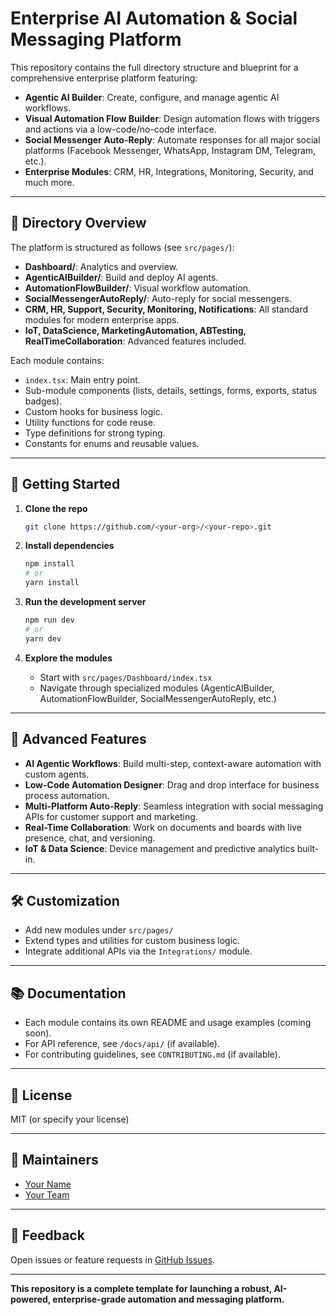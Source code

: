 # Enterprise AI Automation & Social Messaging Platform

This repository contains the full directory structure and blueprint for a comprehensive enterprise platform featuring:

- **Agentic AI Builder**: Create, configure, and manage agentic AI workflows.
- **Visual Automation Flow Builder**: Design automation flows with triggers and actions via a low-code/no-code interface.
- **Social Messenger Auto-Reply**: Automate responses for all major social platforms (Facebook Messenger, WhatsApp, Instagram DM, Telegram, etc.).
- **Enterprise Modules**: CRM, HR, Integrations, Monitoring, Security, and much more.

---

## 📁 Directory Overview

The platform is structured as follows (see `src/pages/`):

- **Dashboard/**: Analytics and overview.
- **AgenticAIBuilder/**: Build and deploy AI agents.
- **AutomationFlowBuilder/**: Visual workflow automation.
- **SocialMessengerAutoReply/**: Auto-reply for social messengers.
- **CRM, HR, Support, Security, Monitoring, Notifications**: All standard modules for modern enterprise apps.
- **IoT, DataScience, MarketingAutomation, ABTesting, RealTimeCollaboration**: Advanced features included.

Each module contains:
- `index.tsx`: Main entry point.
- Sub-module components (lists, details, settings, forms, exports, status badges).
- Custom hooks for business logic.
- Utility functions for code reuse.
- Type definitions for strong typing.
- Constants for enums and reusable values.

---

## 🚀 Getting Started

1. **Clone the repo**  
   ```sh
   git clone https://github.com/<your-org>/<your-repo>.git
   ```

2. **Install dependencies**  
   ```sh
   npm install
   # or
   yarn install
   ```

3. **Run the development server**  
   ```sh
   npm run dev
   # or
   yarn dev
   ```

4. **Explore the modules**  
   - Start with `src/pages/Dashboard/index.tsx`
   - Navigate through specialized modules (AgenticAIBuilder, AutomationFlowBuilder, SocialMessengerAutoReply, etc.)

---

## 🧠 Advanced Features

- **AI Agentic Workflows**: Build multi-step, context-aware automation with custom agents.
- **Low-Code Automation Designer**: Drag and drop interface for business process automation.
- **Multi-Platform Auto-Reply**: Seamless integration with social messaging APIs for customer support and marketing.
- **Real-Time Collaboration**: Work on documents and boards with live presence, chat, and versioning.
- **IoT & Data Science**: Device management and predictive analytics built-in.

---

## 🛠️ Customization

- Add new modules under `src/pages/`
- Extend types and utilities for custom business logic.
- Integrate additional APIs via the `Integrations/` module.

---

## 📚 Documentation

- Each module contains its own README and usage examples (coming soon).
- For API reference, see `/docs/api/` (if available).
- For contributing guidelines, see `CONTRIBUTING.md` (if available).

---

## 📝 License

MIT (or specify your license)

---

## 👤 Maintainers

- [Your Name](https://github.com/your-profile)
- [Your Team](https://github.com/your-org)

---

## 📣 Feedback

Open issues or feature requests in [GitHub Issues](https://github.com/<your-org>/<your-repo>/issues).

---

**This repository is a complete template for launching a robust, AI-powered, enterprise-grade automation and messaging platform.**